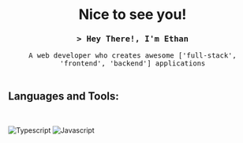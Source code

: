 <!--
**HelluvaBird/HelluvaBird** is a ✨ _special_ ✨ repository because its `README.md` (this file) appears on your GitHub profile.

Here are some ideas to get you started:

- 🔭 I’m currently working on ...
- 🌱 I’m currently learning ...
- 👯 I’m looking to collaborate on ...
- 🤔 I’m looking for help with ...
- 💬 Ask me about ...
- 📫 How to reach me: ...
- 😄 Pronouns: ...
- ⚡ Fun fact: ...
-->

<!-- Intro Section -->
<h1 align="center" style='border-bottom:0'>Nice to see you! </h1>

<h3 align="center">
  <samp>&gt; Hey There!, I&apos;m <b>Ethan</b></samp>
</h3>

<p align="center"> 
  <samp>
    A web developer who creates awesome ['full-stack', 'frontend', 'backend'] applications
    <br>
    <br>
  </samp>
</p>

<!-- About Me Section -->
<h2 style='border-bottom:0'>Languages and Tools:</h2>
<br/>

![Typescript](https://img.shields.io/badge/Typescript-007acc?style=for-the-badge&labelColor=black&logo=typescript&logoColor=007acc)
![Javascript](https://img.shields.io/badge/Javascript-F0DB4F?style=for-the-badge&labelColor=black&logo=javascript&logoColor=F0DB4F)
